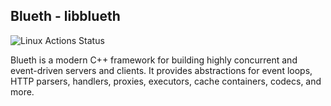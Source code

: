 ## Blueth - libblueth
![Linux Actions Status](https://github.com/harsathAI/Blueth/workflows/Linux/badge.svg) <br>

Blueth is a modern C++ framework for building highly concurrent and event-driven servers and clients. It provides abstractions for event loops, HTTP parsers, handlers, proxies, executors, cache containers, codecs, and more.
